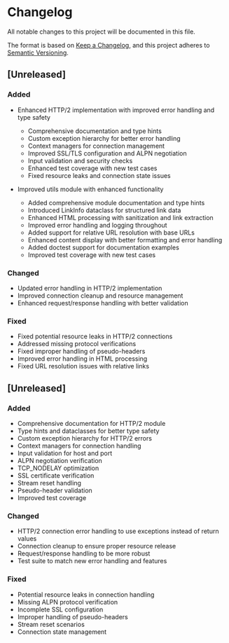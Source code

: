 # Changelog

All notable changes to this project will be documented in this file.

The format is based on [Keep a Changelog](https://keepachangelog.com/en/1.0.0/),
and this project adheres to [Semantic Versioning](https://semver.org/spec/v2.0.0.html).

## [Unreleased]

### Added
- Enhanced HTTP/2 implementation with improved error handling and type safety
  - Comprehensive documentation and type hints
  - Custom exception hierarchy for better error handling
  - Context managers for connection management
  - Improved SSL/TLS configuration and ALPN negotiation
  - Input validation and security checks
  - Enhanced test coverage with new test cases
  - Fixed resource leaks and connection state issues

- Improved utils module with enhanced functionality
  - Added comprehensive module documentation and type hints
  - Introduced LinkInfo dataclass for structured link data
  - Enhanced HTML processing with sanitization and link extraction
  - Improved error handling and logging throughout
  - Added support for relative URL resolution with base URLs
  - Enhanced content display with better formatting and error handling
  - Added doctest support for documentation examples
  - Improved test coverage with new test cases

### Changed
- Updated error handling in HTTP/2 implementation
- Improved connection cleanup and resource management
- Enhanced request/response handling with better validation

### Fixed
- Fixed potential resource leaks in HTTP/2 connections
- Addressed missing protocol verifications
- Fixed improper handling of pseudo-headers
- Improved error handling in HTML processing
- Fixed URL resolution issues with relative links

## [Unreleased]

### Added
- Comprehensive documentation for HTTP/2 module
- Type hints and dataclasses for better type safety
- Custom exception hierarchy for HTTP/2 errors
- Context managers for connection handling
- Input validation for host and port
- ALPN negotiation verification
- TCP_NODELAY optimization
- SSL certificate verification
- Stream reset handling
- Pseudo-header validation
- Improved test coverage

### Changed
- HTTP/2 connection error handling to use exceptions instead of return values
- Connection cleanup to ensure proper resource release
- Request/response handling to be more robust
- Test suite to match new error handling and features

### Fixed
- Potential resource leaks in connection handling
- Missing ALPN protocol verification
- Incomplete SSL configuration
- Improper handling of pseudo-headers
- Stream reset scenarios
- Connection state management 